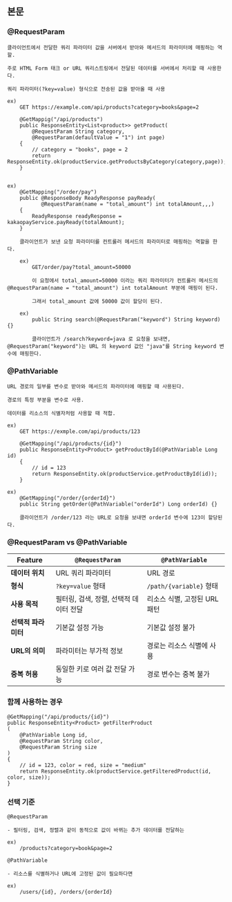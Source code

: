 ## 본문

### @RequestParam

    클라이언트에서 전달한 쿼리 파라미터 값을 서버에서 받아와 메서드의 파라미터에 매핑하는 역할.

    주로 HTML Form 태크 or URL 쿼리스트링에서 전달된 데이터를 서버에서 처리할 때 사용한다.

    쿼리 파라미터(?key=value) 형식으로 전송된 값을 받아올 때 사용

    ex) 
        GET https://example.com/api/products?category=books&page=2

        @GetMappig("/api/products")
        public ResponseEntity<List<product>> getProduct(
            @RequestParam String category,
            @RequestParam(defaultValue = "1") int page)
        {
            // category = "books", page = 2
            return ResponseEntity.ok(productService.getProductsByCategory(category,page));
        }


    ex)
        @GetMapping("/order/pay")
        public @ResponseBody ReadyResponse payReady(
               @RequestParam(name = "total_amount") int totalAmount,,,)
        {
            ReadyResponse readyResponse = kakaopayService.payReady(totalAmount);
        }

        클라이언트가 보낸 요청 파라미터를 컨트롤러 메서드의 파라미터로 매핑하는 역할을 한다.

        ex)
            GET/order/pay?total_amount=50000

            이 요청에서 total_amount=50000 이라는 쿼리 파라미터가 컨트롤러 메서드의 @RequestParam(name = "total_amount") int totalAmount 부분에 매핑이 된다.

            그래서 total_amount 값에 50000 값이 할당이 된다.

        ex)
            public String search(@RequestParam("keyword") String keyword) {}

            클라이언트가 /search?keyword=java 로 요청을 보내면, @RequestParam("keyword")는 URL 의 keyword 값인 "java"를 String keyword 변수에 매핑한다.


### @PathVariable

    URL 경로의 일부를 변수로 받아와 메서드의 파라미터에 매핑할 때 사용된다.

    경로의 특정 부분을 변수로 사용.

    데이터를 리소스의 식별자처럼 사용할 때 적합.

    ex)
        GET https://exmple.com/api/products/123

        @GetMapping("/api/products/{id}")
        public ResponseEntity<Product> getProductById(@PathVariable Long id)
        {
            // id = 123
            return ResponseEntity.ok(productService.getProductById(id));
        }

    ex)
        @GetMapping("/order/{orderId}")
        public String getOrder(@PathVariable("orderId") Long orderId) {}

        클라이언트가 /order/123 라는 URL로 요청을 보내면 orderId 변수에 123이 할당된다.

### @RequestParam vs @PathVariable

| Feature                  | `@RequestParam`                        | `@PathVariable`                       |
|--------------------------|-----------------------------------------|---------------------------------------|
| **데이터 위치**            | URL 쿼리 파라미터                     | URL 경로                              |
| **형식**                 | `?key=value` 형태                      | `/path/{variable}` 형태               |
| **사용 목적**             | 필터링, 검색, 정렬, 선택적 데이터 전달 | 리소스 식별, 고정된 URL 패턴          |
| **선택적 파라미터**       | 기본값 설정 가능                       | 기본값 설정 불가                      |
| **URL의 의미**            | 파라미터는 부가적 정보                 | 경로는 리소스 식별에 사용             |
| **중복 허용**             | 동일한 키로 여러 값 전달 가능          | 경로 변수는 중복 불가                 |    


### 함께 사용하는 경우

    @GetMapping("/api/products/{id}")
    public ResponseEntity<Product> getFilterProduct
    (
        @PathVariable Long id,
        @RequestParam String color,
        @RequestParam String size
    )
    {
        // id = 123, color = red, size = "medium"
        return ResponseEntity.ok(productService.getFilteredProduct(id, color, size));
    }

### 선택 기준

    @RequestParam 

    - 필터링, 검색, 정렬과 같이 동적으로 값이 바뀌는 추가 데이터를 전달하는

    ex)
        /products?category=book&page=2

    @PathVariable

    - 리소스를 식별하거나 URL에 고정된 값이 필요하다면

    ex)
        /users/{id}, /orders/{orderId}
